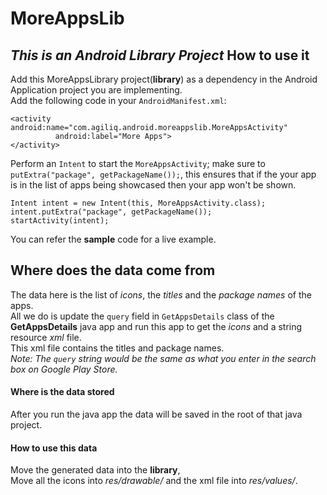 MoreAppsLib
===========
*This is an Android Library Project*
How to use it
-------------
Add this MoreAppsLibrary project(**library**) as a dependency in the Android Application project you are implementing.  
Add the following code in your `AndroidManifest.xml`:

    <activity android:name="com.agiliq.android.moreappslib.MoreAppsActivity"
              android:label="More Apps">
    </activity>
    
Perform an `Intent` to start the `MoreAppsActivity`; make sure to `putExtra("package", getPackageName());`, this ensures that if the your app is in the list of apps being showcased then your app won't be shown.

    Intent intent = new Intent(this, MoreAppsActivity.class);
    intent.putExtra("package", getPackageName());
    startActivity(intent);

You can refer the **sample** code for a live example.

Where does the data come from
-----------------------------
The data here is the list of *icons*, the *titles* and the *package names* of the apps.  
All we do is update the `query` field in `GetAppsDetails` class of the **GetAppsDetails** java app and run this app to get the *icons* and a string resource *xml* file.  
This xml file contains the titles and package names.  
*Note: The `query` string would be the same as what you enter in the search box on Google Play Store.*

#### Where is the data stored
After you run the java app the data will be saved in the root of that java project.

#### How to use this data
Move the generated data into the **library**,  
Move all the icons into *res/drawable/* and the xml file into *res/values/*.
